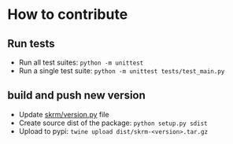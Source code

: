 # How to contribute

## Run tests
- Run all test suites: `python -m unittest`
- Run a single test suite: `python -m unittest tests/test_main.py`

## build and push new version

- Update [skrm/version.py](skrm/version.py) file
- Create source dist of the package: `python setup.py sdist`
- Upload to pypi: `twine upload dist/skrm-<version>.tar.gz`
